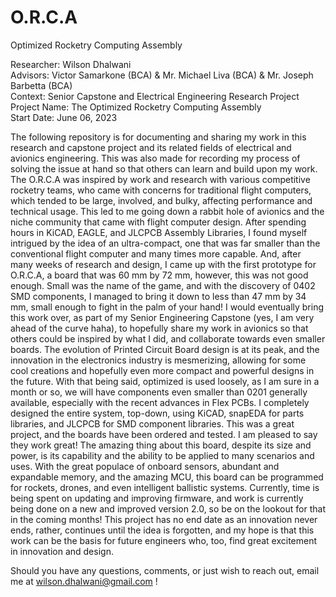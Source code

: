 # O.R.C.A
Optimized Rocketry Computing Assembly

Researcher: Wilson Dhalwani <br />
Advisors: Victor Samarkone (BCA) & Mr. Michael Liva (BCA) & Mr. Joseph Barbetta (BCA) <br />
Context: Senior Capstone and Electrical Engineering Research Project <br />
Project Name: The Optimized Rocketry Computing Assembly <br />
Start Date: June 06, 2023 <br /> 

The following repository is for documenting and sharing my work in this research and capstone project and its related fields of electrical and avionics engineering. This was also made for recording my process of solving the issue at hand so that others can learn and build upon my work. The O.R.C.A was inspired by work and research with various competitive rocketry teams, who came with concerns for traditional flight computers, which tended to be large, involved, and bulky, affecting performance and technical usage. This led to me going down a rabbit hole of avionics and the niche community that came with flight computer design. After spending hours in KiCAD, EAGLE, and JLCPCB Assembly Libraries, I found myself intrigued by the idea of an ultra-compact, one that was far smaller than the conventional flight computer and many times more capable. And, after many weeks of research and design, I came up with the first prototype for O.R.C.A, a board that was 60 mm by 72 mm, however, this was not good enough. Small was the name of the game, and with the discovery of 0402 SMD components, I managed to bring it down to less than 47 mm by 34 mm, small enough to fight in the palm of your hand! I would eventually bring this work over, as part of my Senior Engineering Capstone (yes, I am very ahead of the curve haha), to hopefully share my work in avionics so that others could be inspired by what I did, and collaborate towards even smaller boards. The evolution of Printed Circuit Board design is at its peak, and the innovation in the electronics industry is mesmerizing, allowing for some cool creations and hopefully even more compact and powerful designs in the future. With that being said, optimized is used loosely, as I am sure in a month or so, we will have components even smaller than 0201 generally available, especially with the recent advances in Flex PCBs. I completely designed the entire system, top-down, using KiCAD, snapEDA for parts libraries, and JLCPCB for SMD component libraries. This was a great project, and the boards have been ordered and tested. I am pleased to say they work great! The amazing thing about this board, despite its size and power, is its capability and the ability to be applied to many scenarios and uses. With the great populace of onboard sensors, abundant and expandable memory, and the amazing MCU, this board can be programmed for rockets, drones, and even intelligent ballistic systems. Currently, time is being spent on updating and improving firmware, and work is currently being done on a new and improved version 2.0, so be on the lookout for that in the coming months! This project has no end date as an innovation never ends, rather, continues until the idea is forgotten, and my hope is that this work can be the basis for future engineers who, too, find great excitement in innovation and design. <br />

Should you have any questions, comments, or just wish to reach out, email me at wilson.dhalwani@gmail.com !
